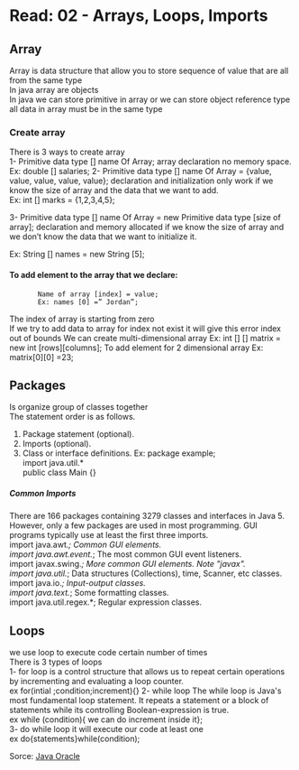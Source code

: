 # Read: 02 - Arrays, Loops, Imports

## Array

Array is data structure that allow you to store sequence of value that are all from the same type    
In java array are objects    
In java we can store primitive in array or we can store object reference type   
all data in array must be in the same type    
### Create array  
There is 3 ways to create array      
1-	Primitive data type [] name Of Array; array declaration no memory space.     
             Ex: double [] salaries;
2-	Primitive data type [] name Of Array = {value, value, value, value, value}; declaration and initialization only work if we know the size of array and the data that we want to add.    
Ex: int [] marks = {1,2,3,4,5};

3-	Primitive data type [] name Of Array = new Primitive data type [size of array]; declaration and memory allocated if we know the size of array and we don’t know the data that we want to initialize it.     

Ex: String [] names = new String [5];     
#### To add element to the array that we declare:    
           Name of array [index] = value;
           Ex: names [0] =” Jordan”;
The index of array is starting from zero    
If we try to add data to array for index not exist it will give this error index out of bounds
 We can create multi-dimensional array
Ex: int [] [] matrix = new int [rows][columns];
To add element for 2 dimensional array
Ex: matrix[0][0] =23;
## Packages 
Is organize group of classes together   
The statement order is as follows.
1.	Package statement (optional).
2.	Imports (optional).
3.	Class or interface definitions.
Ex: package example;   
       import java.util.*   
       public class Main {}      
##### Common Imports
There are 166 packages containing 3279 classes and interfaces in Java 5. However, only a few packages are used in most programming. GUI programs typically use at least the first three imports.    
import java.awt.*;	Common GUI elements.    
import java.awt.event.*;	The most common GUI event listeners.    
import javax.swing.*;	More common GUI elements. Note "javax".    
import java.util.*;	Data structures (Collections), time, Scanner, etc classes.    
import java.io.*;	Input-output classes.    
import java.text.*;	Some formatting classes.   
import java.util.regex.*;	Regular expression classes.    

## Loops   
we use loop to execute code certain number of times    
There is 3 types of loops   
1- for loop  is a control structure that allows us to repeat certain operations by incrementing and evaluating a loop counter.   
ex  for(intial ;condition;increment){}
2- while loop The while loop is Java's most fundamental loop statement. It repeats a statement or a block of statements while its controlling Boolean-expression is true.   
ex while (condition){ we can do increment inside it};    
3- do while loop it will execute our code at least one    
ex do{statements}while(condition);    


Sorce: [Java Oracle](https://docs.oracle.com/javase/tutorial/java/nutsandbolts/index.html) 
